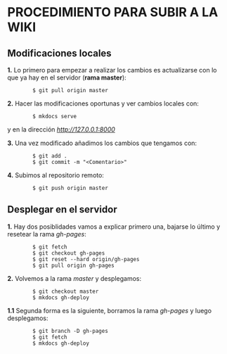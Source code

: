 # PROCEDIMIENTO PARA SUBIR A LA WIKI

## Modificaciones locales

**1.** Lo primero para empezar a realizar los cambios es actualizarse con lo que ya hay en el servidor (**rama master**):


			$ git pull origin master

**2.** Hacer las modificaciones oportunas y ver cambios locales con:

			$ mkdocs serve

y en la dirección [ *http://127.0.0.1:8000* ](http://127.0.0.1:8000)

**3.** Una vez modificado añadimos los cambios que tengamos con:

			$ git add .
			$ git commit -m "<Comentario>"

**4.** Subimos al repositorio remoto:

			$ git push origin master


## Desplegar en el servidor

**1.** Hay dos posiblidades vamos a explicar primero una, bajarse lo último y resetear la rama *gh-pages*:

			$ git fetch
			$ git checkout gh-pages
			$ git reset --hard origin/gh-pages
			$ git pull origin gh-pages

**2.** Volvemos a la rama *master* y desplegamos:

			$ git checkout master
			$ mkdocs gh-deploy

**1.1** Segunda forma es la siguiente, borramos la rama *gh-pages* y luego desplegamos:

			$ git branch -D gh-pages
			$ git fetch
			$ mkdocs gh-deploy
